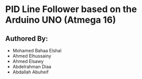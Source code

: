 # PID Line Follower based on the Arduino UNO (Atmega 16)

## Authored By:
- Mohamed Bahaa Elshal
- Ahmed Elhussainy
- Ahmed Elsawy
- Abdelrahman Diaa
- Abdallah Abuheif 

